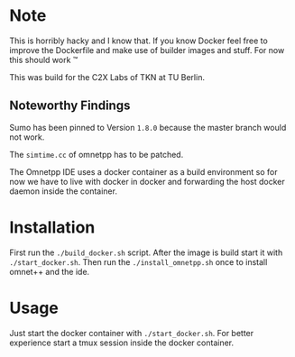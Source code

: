 # Note

This is horribly hacky and I know that. If you know Docker feel free to improve
the Dockerfile and make use of builder images and stuff. For now this should
work :tm:

This was build for the C2X Labs of TKN at TU Berlin.

## Noteworthy Findings

Sumo has been pinned to Version `1.8.0` because the master branch would not work.

The `simtime.cc` of omnetpp has to be patched.

The Omnetpp IDE uses a docker container as a build environment so for now we
have to live with docker in docker and forwarding the host docker daemon inside
the container.

# Installation

First run the `./build_docker.sh` script. After the image is build start it with
`./start_docker.sh`. Then run the `./install_omnetpp.sh` once to install omnet++
and the ide.

# Usage

Just start the docker container with `./start_docker.sh`. For better experience
start a tmux session inside the docker container.